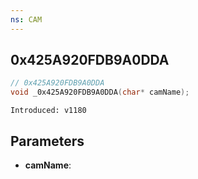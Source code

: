 ```yaml
---
ns: CAM
---
```

## 0x425A920FDB9A0DDA

```c
// 0x425A920FDB9A0DDA
void _0x425A920FDB9A0DDA(char* camName);
```

```
Introduced: v1180
```

## Parameters
* **camName**:

